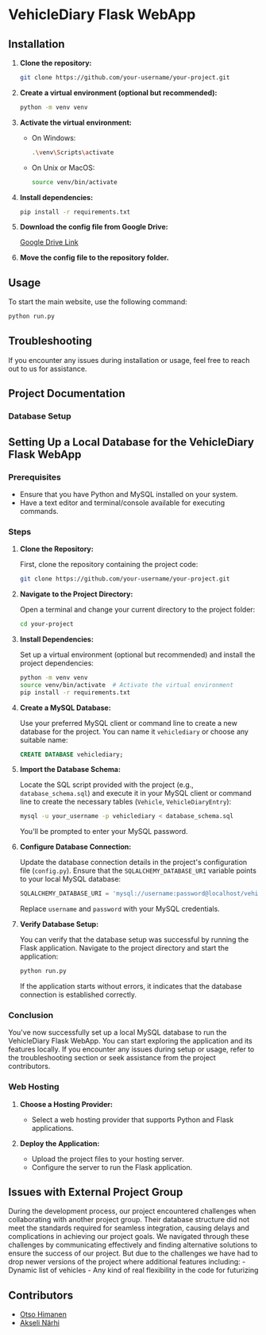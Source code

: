 # VehicleDiary Flask WebApp

## Installation

1. **Clone the repository:**

    ```bash
    git clone https://github.com/your-username/your-project.git
    ```

2. **Create a virtual environment (optional but recommended):**

    ```bash
    python -m venv venv
    ```

3. **Activate the virtual environment:**

    - On Windows:

        ```bash
        .\venv\Scripts\activate
        ```

    - On Unix or MacOS:

        ```bash
        source venv/bin/activate
        ```

4. **Install dependencies:**

    ```bash
    pip install -r requirements.txt
    ```

5. **Download the config file from Google Drive:**
   
   [Google Drive Link](https://drive.google.com/drive/folders/1xEvN9rDsaC7lrbzmM-zMIhWT4JLEr6ua?usp=sharing&pli=1)

6. **Move the config file to the repository folder.**

## Usage

To start the main website, use the following command:

```bash
python run.py
```

## Troubleshooting

If you encounter any issues during installation or usage, feel free to reach out to us for assistance.

## Project Documentation

### Database Setup

## Setting Up a Local Database for the VehicleDiary Flask WebApp

### Prerequisites

- Ensure that you have Python and MySQL installed on your system.
- Have a text editor and terminal/console available for executing commands.

### Steps

1. **Clone the Repository:**

    First, clone the repository containing the project code:

    ```bash
    git clone https://github.com/your-username/your-project.git
    ```

2. **Navigate to the Project Directory:**

    Open a terminal and change your current directory to the project folder:

    ```bash
    cd your-project
    ```

3. **Install Dependencies:**

    Set up a virtual environment (optional but recommended) and install the project dependencies:

    ```bash
    python -m venv venv
    source venv/bin/activate  # Activate the virtual environment
    pip install -r requirements.txt
    ```

4. **Create a MySQL Database:**

    Use your preferred MySQL client or command line to create a new database for the project. You can name it `vehiclediary` or choose any suitable name:

    ```sql
    CREATE DATABASE vehiclediary;
    ```

5. **Import the Database Schema:**

    Locate the SQL script provided with the project (e.g., `database_schema.sql`) and execute it in your MySQL client or command line to create the necessary tables (`Vehicle`, `VehicleDiaryEntry`):

    ```bash
    mysql -u your_username -p vehiclediary < database_schema.sql
    ```

    You'll be prompted to enter your MySQL password.

6. **Configure Database Connection:**

    Update the database connection details in the project's configuration file (`config.py`). Ensure that the `SQLALCHEMY_DATABASE_URI` variable points to your local MySQL database:

    ```python
    SQLALCHEMY_DATABASE_URI = 'mysql://username:password@localhost/vehiclediary'
    ```

    Replace `username` and `password` with your MySQL credentials.

7. **Verify Database Setup:**

    You can verify that the database setup was successful by running the Flask application. Navigate to the project directory and start the application:

    ```bash
    python run.py
    ```

    If the application starts without errors, it indicates that the database connection is established correctly.

### Conclusion

You've now successfully set up a local MySQL database to run the VehicleDiary Flask WebApp. You can start exploring the application and its features locally. If you encounter any issues during setup or usage, refer to the troubleshooting section or seek assistance from the project contributors.
### Web Hosting

1. **Choose a Hosting Provider:**

    - Select a web hosting provider that supports Python and Flask applications.

2. **Deploy the Application:**

    - Upload the project files to your hosting server.
    - Configure the server to run the Flask application.

## Issues with External Project Group

During the development process, our project encountered challenges when collaborating with another project group. Their database structure did not meet the standards required for seamless integration, causing delays and complications in achieving our project goals. We navigated through these challenges by communicating effectively and finding alternative solutions to ensure the success of our project. But due to the challenges we have had to drop newer versions of the project where additional features including:
    - Dynamic list of vehicles
    - Any kind of real flexibility in the code for futurizing

## Contributors

- [Otso Himanen](https://github.com/sineticode)
- [Akseli Närhi](https://github.com/narhiakseli)
